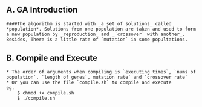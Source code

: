 ## A. GA Introduction
	####The algorithm is started with _a set of solutions_ called *population*. Solutions from one population are taken and used to form a new population by _reproduction_ and _`crossover` with another_. Besides, There is a little rate of `mutation` in some popultations.

## B. Compile and Execute
	* The order of arguments when compiling is `executing times`, `nums of population`, `length of genes`, mutation rate` and `crossover rate`
	* Or you can use the file `compile.sh` to compile and execute
	eg. 
		$ chmod +x compile.sh
		$ ./compile.sh




